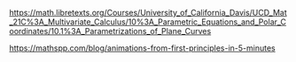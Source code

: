 https://math.libretexts.org/Courses/University_of_California_Davis/UCD_Mat_21C%3A_Multivariate_Calculus/10%3A_Parametric_Equations_and_Polar_Coordinates/10.1%3A_Parametrizations_of_Plane_Curves

https://mathspp.com/blog/animations-from-first-principles-in-5-minutes